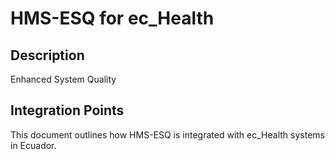 # HMS-ESQ for ec_Health

## Description

Enhanced System Quality

## Integration Points

This document outlines how HMS-ESQ is integrated with ec_Health systems in Ecuador.
